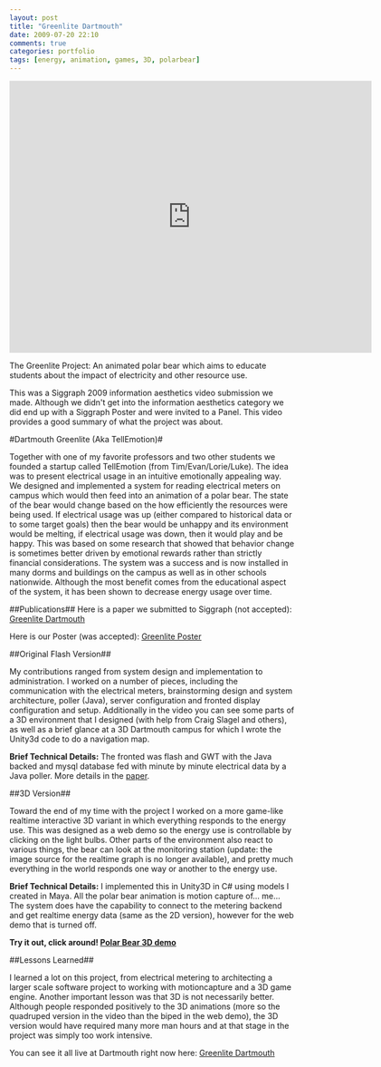 ```yaml
---
layout: post
title: "Greenlite Dartmouth"
date: 2009-07-20 22:10
comments: true
categories: portfolio 
tags: [energy, animation, games, 3D, polarbear]
---
```




<iframe width="640" height="480" src="http://www.youtube.com/embed/RGeYHYpLQa8" frameborder="0" allowfullscreen></iframe>

The Greenlite Project: An animated polar bear which aims to educate students about the impact of electricity and other resource use.

This was a Siggraph 2009 information aesthetics video submission we made. Although we didn't get into the information aesthetics category we did end up with a Siggraph Poster and were invited to a Panel. This video provides a good summary of what the project was about. 


<!--more-->


#Dartmouth Greenlite (Aka TellEmotion)#

Together with one of my favorite professors and two other students we founded a startup called TellEmotion (from Tim/Evan/Lorie/Luke).  The idea was to present electrical usage in an intuitive emotionally appealing way.  We designed and implemented a system for reading electrical meters on campus which would then feed into an animation of a polar bear.   The state of the bear would change based on the how efficiently the resources were being used.  If electrical usage was up (either compared to historical data or to some target goals) then the bear would be unhappy and its environment would be melting, if electrical usage was down, then it would play and be happy.  This was based on some research that showed that behavior change is sometimes better driven by emotional rewards rather than strictly financial considerations.  The system was a success and is now installed in many dorms and buildings on the campus as well as in other schools nationwide.   Although the most benefit comes from the educational aspect of the system, it has been shown to decrease energy usage over time.

##Publications##
Here is a paper we submitted to Siggraph (not accepted): [Greenlite Dartmouth](https://s3.amazonaws.com/timofei7portfolio/greenlite/siggraph_paper.pdf)

Here is our Poster (was accepted): [Greenlite Poster](https://s3.amazonaws.com/timofei7portfolio/greenlite/GreenLitePosterSiggraph.pdf)


##Original Flash Version##

My contributions ranged from system design and implementation to administration.  I worked on a number of pieces, including the communication with the electrical meters, brainstorming design and system architecture, poller (Java), server configuration and fronted display configuration and setup.  Additionally in the video you can see some parts of a 3D environment that I designed (with help from Craig Slagel and others), as well as a brief glance at a 3D Dartmouth campus for which I wrote the Unity3d code to do a navigation map.
 
**Brief Technical Details:** The fronted was flash and GWT with the Java backed and mysql database fed with minute by minute electrical data by a Java poller. More details in the [paper](https://s3.amazonaws.com/timofei7portfolio/greenlite/siggraph_paper.pdf).


##3D Version##

Toward the end of my time with the project I worked on a more game-like realtime interactive 3D variant in which everything responds to the energy use. This was designed as a web demo so the energy use is controllable by clicking on the light bulbs. Other parts of the environment also react to various things, the bear can look at the monitoring station (update: the image source for the realtime graph is no longer available), and pretty much everything in the world responds one way or another to the energy use.

**Brief Technical Details:**
I implemented this in Unity3D in C# using models I created in Maya. All the polar bear animation is motion capture of… me…  The system does have the capability to connect to the metering backend and get realtime energy data (same as the 2D version), however for the web demo that is turned off. 

**Try it out, click around!   [Polar Bear 3D demo](/pages/pBear.html)**


##Lessons Learned##

I learned a lot on this project, from electrical metering to architecting a larger scale software project to working with motioncapture and a 3D game engine.  Another important lesson was that 3D is not necessarily better. Although people responded positively to the 3D animations (more so the quadruped version in the video than the biped in the web demo), the 3D version would have required many more man hours and at that stage in the project was simply too work intensive. 

You can see it all live at Dartmouth right now here: [Greenlite Dartmouth](http://greenlite.dartmouth.edu)



